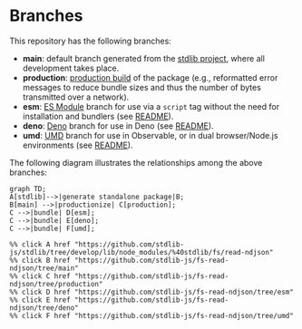 <!--

@license Apache-2.0

Copyright (c) 2022 The Stdlib Authors.

Licensed under the Apache License, Version 2.0 (the "License");
you may not use this file except in compliance with the License.
You may obtain a copy of the License at

    http://www.apache.org/licenses/LICENSE-2.0

Unless required by applicable law or agreed to in writing, software
distributed under the License is distributed on an "AS IS" BASIS,
WITHOUT WARRANTIES OR CONDITIONS OF ANY KIND, either express or implied.
See the License for the specific language governing permissions and
limitations under the License.

-->

# Branches

This repository has the following branches:

-   **main**: default branch generated from the [stdlib project][stdlib-url], where all development takes place.
-   **production**: [production build][production-url] of the package (e.g., reformatted error messages to reduce bundle sizes and thus the number of bytes transmitted over a network).
-   **esm**: [ES Module][esm-url] branch for use via a `script` tag without the need for installation and bundlers (see [README][esm-readme]).
-   **deno**: [Deno][deno-url] branch for use in Deno (see [README][deno-readme]).
-   **umd**: [UMD][umd-url] branch for use in Observable, or in dual browser/Node.js environments (see [README][umd-readme]).

The following diagram illustrates the relationships among the above branches:

```mermaid
graph TD;
A[stdlib]-->|generate standalone package|B;
B[main] -->|productionize| C[production];
C -->|bundle| D[esm];
C -->|bundle| E[deno];
C -->|bundle| F[umd];

%% click A href "https://github.com/stdlib-js/stdlib/tree/develop/lib/node_modules/%40stdlib/fs/read-ndjson"
%% click B href "https://github.com/stdlib-js/fs-read-ndjson/tree/main"
%% click C href "https://github.com/stdlib-js/fs-read-ndjson/tree/production"
%% click D href "https://github.com/stdlib-js/fs-read-ndjson/tree/esm"
%% click E href "https://github.com/stdlib-js/fs-read-ndjson/tree/deno"
%% click F href "https://github.com/stdlib-js/fs-read-ndjson/tree/umd"
```

[stdlib-url]: https://github.com/stdlib-js/stdlib/tree/develop/lib/node_modules/%40stdlib/fs/read-ndjson
[production-url]: https://github.com/stdlib-js/fs-read-ndjson/tree/production
[deno-url]: https://github.com/stdlib-js/fs-read-ndjson/tree/deno
[deno-readme]: https://github.com/stdlib-js/fs-read-ndjson/blob/deno/README.md
[umd-url]: https://github.com/stdlib-js/fs-read-ndjson/tree/umd
[umd-readme]: https://github.com/stdlib-js/fs-read-ndjson/blob/umd/README.md
[esm-url]: https://github.com/stdlib-js/fs-read-ndjson/tree/esm
[esm-readme]: https://github.com/stdlib-js/fs-read-ndjson/blob/esm/README.md